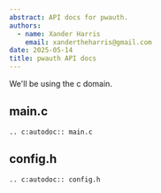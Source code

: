 ```yaml
---
abstract: API docs for pwauth.
authors:
  - name: Xander Harris
    email: xandertheharris@gmail.com
date: 2025-05-14
title: pwauth API docs
---
```


We'll be using the c domain.

## main.c

```{eval-rst}
.. c:autodoc:: main.c
```

## config.h

```{eval-rst}
.. c:autodoc:: config.h
```
